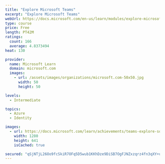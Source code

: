 ```yaml
---
title: "Explore Microsoft Teams"
excerpt: "Explore Microsoft Teams"
webUrl: https://docs.microsoft.com/en-us/learn/modules/explore-microsoft-teams/
type: course
price: Free
length: PT42M
ratings:
  count: 166
  average: 4.8373494
heat: 130

provider:
  name: Microsoft Learn
  domain: microsoft.com
  images:
    - url: /assets/images/organizations/microsoft.com-50x50.jpg
      width: 50
      height: 50

levels:
  - Intermediate

topics:
  - Azure
  - Identity

images:
  - url: https://docs.microsoft.com/learn/achievements/teams-explore-social.png
    width: 1280
    height: 641
    isCached: true

secured: "qSjNTjL26Oo9fcSkiR7OFq5D5wub1KKhDze9DiSB7OgFJNZxzqrz4fn3qXY+uqh7/6WgMppp9bn109ZMAHPKuwXWWlu3DfsRcxQDGYe8+BXHF6dduQbNrBvsAL1IqlsIVfQcfR1cDr76lA4GTjAIuJcuvfLfmxF9QQWdsnrbA6WsWRovx3Okg+5PhbIRFFs3njtI0A1SUBEm86KwHrkBto5kNmvbqphQIjYRN31XVZyTfAg0pX/bB8e/p2vN++U8XZN5b/Au8lbPZPsm/Pf/xjYzbbvzQ6OPSmgOz3S75bvnUw7XO452DVXSWOId7jTgvrotIQgHjt+WDJYNeNlWOD/bcV2rNdZ3no1Evdwlzy1R7X+lYUb/Njo7URrKh7BnZWoSqqZCWjUbx85lE2bKR3cjOZkRiYNtC776jRffqT8=;37fIwCijoVWMnUUKvBBaNg=="
---
```


